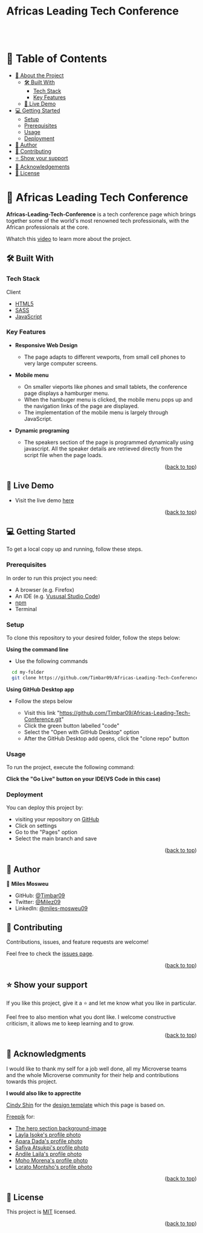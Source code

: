 <a name="readme-top"></a>

<div>

  <h1><b>Africas Leading Tech Conference</b></h1><br/><br/>

</div>

# 📗 Table of Contents

- [📖 About the Project](#about-project)
  - [🛠 Built With](#built-with)
    - [Tech Stack](#tech-stack)
    - [Key Features](#key-features)
  - [🚀 Live Demo](#live-demo)
- [💻 Getting Started](#getting-started)
  - [Setup](#setup)
  - [Prerequisites](#prerequisites)
  - [Usage](#usage)
  - [Deployment](#triangular_flag_on_post-deployment)
- [👥 Author](#author)
- [🤝 Contributing](#contributing)
- [⭐️ Show your support](#support)
- [🙏 Acknowledgements](#acknowledgements)
- [📝 License](#license)

# 📖 Africas Leading Tech Conference <a name="about-project"></a>

**Africas-Leading-Tech-Conference** is a tech conference page which brings together some of the world's most renowned tech professionals, with the African professionals at the core.

Whatch this [video](https://www.loom.com/share/d3922c70b2b744d59e6b68b58ea0d1dd) to learn more about the project.

## 🛠 Built With <a name="built-with"></a>

### Tech Stack <a name="tech-stack"></a>

<summary>Client</summary>
<ul>
  <li><a href="https://html.com/html5/">HTML5</a></li>
  <li><a href="https://sass-lang.com/">SASS</a></li>
  <li><a href="https://www.javascript.com/">JavaScript</a></li>
</ul>

### Key Features <a name="key-features"></a>

- **Responsive Web Design**

  - The page adapts to different vewports, from small cell phones to very large computer screens.

- **Mobile menu**

  - On smaller vieports like phones and small tablets, the conference page displays a hamburger menu.
  - When the hambuger menu is clicked, the mobile menu pops up and the navigation links of the page are displayed.
  - The implementation of the mobile menu is largely through JavaScript.

- **Dynamic programing**

  - The speakers section of the page is programmed dynamically using javascript. All the speaker details are retrieved directly from the script file when the page loads.

<p align="right">(<a href="#readme-top">back to top</a>)</p>

## 🚀 Live Demo <a name="live-demo"></a>

- Visit the live demo [here](https://timbar09.github.io/Africas-Leading-Tech-Conference/)

<p align="right">(<a href="#readme-top">back to top</a>)</p>

## 💻 Getting Started <a name="getting-started"></a>

To get a local copy up and running, follow these steps.

### Prerequisites

In order to run this project you need:

- A browser (e.g. Firefox)
- An IDE (e.g. [Vususal Studio Code](https://code.visualstudio.com/download))
- [npm](https://nodejs.org/en/)
- Terminal

### Setup

To clone this repository to your desired folder, follow the steps below:

**Using the command line**

- Use the following commands

```sh
  cd my-folder
  git clone https://github.com/Timbar09/Africas-Leading-Tech-Conference.git
```

**Using GitHub Desktop app**

- Follow the steps below

  - Visit this link "https://github.com/Timbar09/Africas-Leading-Tech-Conference.git"
  - Click the green button labelled "code"
  - Select the "Open with GitHub Desktop" option
  - After the GitHub Desktop add opens, click the "clone repo" button

### Usage

To run the project, execute the following command:

**Click the "Go Live" button on your IDE(VS Code in this case)**

### Deployment

You can deploy this project by:

- visiting your repository on [GitHub](https://github.com)
- Click on settings
- Go to the "Pages" option
- Select the main branch and save

<p align="right">(<a href="#readme-top">back to top</a>)</p>

## 👥 Author <a name="author"></a>

👤 **Miles Mosweu**

- GitHub: [@Timbar09](https://github.com/Timbar09)
- Twitter: [@Milez09](https://twitter.com/Milez09)
- LinkedIn: [@miles-mosweu09](https://www.linkedin.com/in/miles-mosweu09)

## 🤝 Contributing <a name="contributing"></a>

Contributions, issues, and feature requests are welcome!

Feel free to check the [issues page](https://github.com/Timbar09/Africas-Leading-Tech-Conference/issues).

<p align="right">(<a href="#readme-top">back to top</a>)</p>

## ⭐️ Show your support <a name="support"></a>

If you like this project, give it a ⭐️ and let me know what you like in particular.

Feel free to also mention what you dont like. I welcome constructive criticism, it allows me to keep learning and to grow.

<p align="right">(<a href="#readme-top">back to top</a>)</p>

## 🙏 Acknowledgments <a name="acknowledgements"></a>

I would like to thank my self for a job well done, all my Microverse teams and the whole Microverse community for their help and contributions towards this project.

**I would also like to apprectite**

[Cindy Shin](https://www.behance.net/adagio07) for the [design template](https://www.behance.net/gallery/29845175/CC-Global-Summit-2015) which this page is based on.

[Freepik](https://www.freepik.com/) for:

- [The hero section background-image](https://www.freepik.com/free-photo/medium-shot-man-wearing-vr-glasses_19265130.htm#query=tech&position=7&from_view=search&track=sph)
- [Layla Isoke's profile photo](https://www.freepik.com/free-photo/confident-business-woman-portrait-smiling-face_18411853.htm#query=confident-business-woman-portrait-smiling-face&position=5&from_view=search&track=sph)
- [Apara Dada's profile photo](href="https://www.freepik.com/free-photo/portrait-smiley-black-man_15738512.htm#page=3&query=black%20people&position=27&from_view=search&track=sph)
- [Safiya Atsukpi's profile photo](https://www.freepik.com/free-photo/african-american-business-woman_2522634.htm#page=4&query=black%20people&position=11&from_view=search&track=sph)
- [Andile Laila's profile photo](https://www.freepik.com/free-photo/african-american-student-walking-street-talking-phone_3655979.htm#query=black%20people&position=39&from_view=search&track=sph)
- [Mpho Morena's profile photo](https://www.freepik.com/free-photo/horizontal-view-attractive-young-black-man-with-toothy-smile-shows-okay-gesture-says-alright-likes-somebodys-idea_11406706.htm#query=black%20people&position=5&from_view=search&track=sph)
- [Lorato Montsho's profile photo](https://www.freepik.com/free-photo/african-american-business-woman-by-window_3202301.htm#query=black%20people&position=0&from_view=search&track=sph)

<p align="right">(<a href="#readme-top">back to top</a>)</p>

## 📝 License <a name="license"></a>

This project is [MIT](./LICENSE) licensed.

<p align="right">(<a href="#readme-top">back to top</a>)</p>

